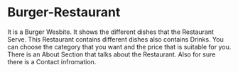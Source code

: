 # Burger-Restaurant
It is a Burger Wesbite. It shows the different dishes that the Restaurant Serve.
This Restaurant contains different dishes also contains Drinks. 
You can choose the category that you want and the price that is suitable for you.
There is an About Section that talks about the Restaurant. Also for sure there is a Contact infromation.

